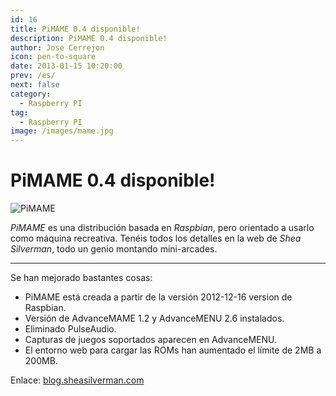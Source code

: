 ```yaml
---
id: 16
title: PiMAME 0.4 disponible!
description: PiMAME 0.4 disponible!
author: Jose Cerrejon
icon: pen-to-square
date: 2013-01-15 10:20:00
prev: /es/
next: false
category:
  - Raspberry PI
tag:
  - Raspberry PI
image: /images/mame.jpg
---
```


# PiMAME 0.4 disponible!

![PiMAME](/images/mame.jpg)

*PiMAME* es una distribución basada en *Raspbian*, pero orientado a usarlo como máquina recreativa. Tenéis todos los detalles en la web de *Shea Silverman*, todo un genio montando mini-arcades.
- - -
Se han mejorado bastantes cosas:

* PiMAME está creada a partir de la versión 2012-12-16 version de Raspbian.
* Versión de AdvanceMAME 1.2 y AdvanceMENU 2.6 instalados.
* Eliminado PulseAudio.
* Capturas de juegos soportados aparecen en AdvanceMENU.
* El entorno web para cargar las ROMs han aumentado el límite de 2MB a 200MB.

Enlace: [blog.sheasilverman.com](http://blog.sheasilverman.com/pimame-raspberry-pi-os-download/)